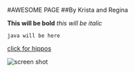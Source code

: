 #AWESOME PAGE
##By Krista and Regina

**This will be bold**
*this will be italic*

```java will be here```

[click for hippos](http://kids.nationalgeographic.com/animals/hippopotamus/#hippopotamus-closeup-water.jpg)

![screen shot](screen_shot.png "screen shot")